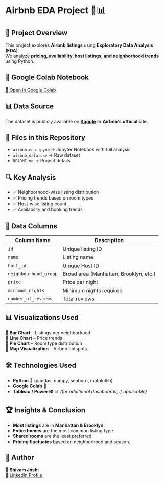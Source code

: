 # Airbnb EDA Project 🏡📊  

## 📌 Project Overview  
This project explores **Airbnb listings** using **Exploratory Data Analysis (EDA)**.  
We analyze **pricing, availability, host listings, and neighborhood trends** using Python.  

## 🔗 Google Colab Notebook  
[📂 Open in Google Colab](https://colab.research.google.com/drive/15nBDV5jcPrjhSCphfNqplmSJ6hf-lrki?usp=sharing)  

## 📊 Data Source  
The dataset is publicly available on **[Kaggle](your_dataset_link_here)** or **Airbnb's official site**.  

## 📂 Files in this Repository  
- `airbnb_eda.ipynb` → Jupyter Notebook with full analysis  
- `airbnb_data.csv` → Raw dataset  
- `README.md` → Project details  

## 🔍 Key Analysis  
- ✅ Neighborhood-wise listing distribution  
- ✅ Pricing trends based on room types  
- ✅ Host-wise listing count  
- ✅ Availability and booking trends  

## 📜 Data Columns  
| Column Name          | Description |
|----------------------|-------------|
| `id`                | Unique listing ID |
| `name`              | Listing name |
| `host_id`           | Unique Host ID |
| `neighbourhood_group` | Broad area (Manhattan, Brooklyn, etc.) |
| `price`             | Price per night |
| `minimum_nights`    | Minimum nights required |
| `number_of_reviews` | Total reviews |

## 📊 Visualizations Used  
📌 **Bar Chart** – Listings per neighborhood  
📌 **Line Chart** – Price trends  
📌 **Pie Chart** – Room type distribution  
📌 **Map Visualization** – Airbnb hotspots  

## 🛠️ Technologies Used  
- **Python** 🐍 (pandas, numpy, seaborn, matplotlib)  
- **Google Colab** 🚀  
- **Tableau / Power BI** 📊 *(for additional dashboards, if applicable)*  

## 🏆 Insights & Conclusion  
- **Most listings** are in **Manhattan & Brooklyn**.  
- **Entire homes** are the most common listing type.  
- **Shared rooms** are the least preferred.  
- **Pricing fluctuates** based on neighborhood and season.  

## 📢 Author  
👤 **Shivam Joshi**  
💼 [LinkedIn Profile](www.linkedin.com/in/shivam-joshi-118772271)  

